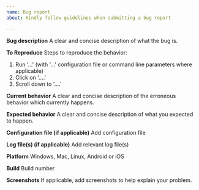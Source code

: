 ```yaml
---
name: Bug report
about: Kindly follow guidelines when submitting a bug report

---
```


**Bug description**
A clear and concise description of what the bug is.

**To Reproduce**
Steps to reproduce the behavior:
1. Run '...' (with '...' configuration file or command line parameters where applicable)
2. Click on '....'
3. Scroll down to '....'

**Current behavior**
A clear and concise description of the erroneous behavior which currently happens.

**Expected behavior**
A clear and concise description of what you expected to happen.

**Configuration file (if applicable)**
Add configuration file

**Log file(s) (if applicable)**
Add relevant log file(s)

**Platform**
Windows, Mac, Linux, Android or iOS

**Build**
Build number

**Screenshots**
If applicable, add screenshots to help explain your problem.
